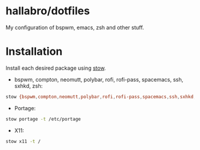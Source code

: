 hallabro/dotfiles
=================

My configuration of bspwm, emacs, zsh and other stuff.

Installation
============

Install each desired package using [stow](https://www.gnu.org/software/stow/).

* bspwm, compton, neomutt, polybar, rofi, rofi-pass, spacemacs, ssh, sxhkd, zsh:

```bash
stow {bspwm,compton,neomutt,polybar,rofi,rofi-pass,spacemacs,ssh,sxhkd,zsh} -t $HOME
```

* Portage:

```bash
stow portage -t /etc/portage
```

* X11:

```bash
stow x11 -t /
```
